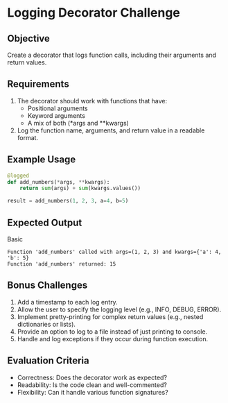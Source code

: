 # Logging Decorator Challenge

## Objective
Create a decorator that logs function calls, including their arguments and return values.

## Requirements
1. The decorator should work with functions that have:
   - Positional arguments
   - Keyword arguments
   - A mix of both (*args and **kwargs)
2. Log the function name, arguments, and return value in a readable format.

## Example Usage

```python
@logged
def add_numbers(*args, **kwargs):
    return sum(args) + sum(kwargs.values())

result = add_numbers(1, 2, 3, a=4, b=5)
```

## Expected Output

Basic
```
Function 'add_numbers' called with args=(1, 2, 3) and kwargs={'a': 4, 'b': 5}
Function 'add_numbers' returned: 15
```

## Bonus Challenges
1. Add a timestamp to each log entry.
2. Allow the user to specify the logging level (e.g., INFO, DEBUG, ERROR).
3. Implement pretty-printing for complex return values (e.g., nested dictionaries or lists).
4. Provide an option to log to a file instead of just printing to console.
5. Handle and log exceptions if they occur during function execution.

## Evaluation Criteria
- Correctness: Does the decorator work as expected?
- Readability: Is the code clean and well-commented?
- Flexibility: Can it handle various function signatures?